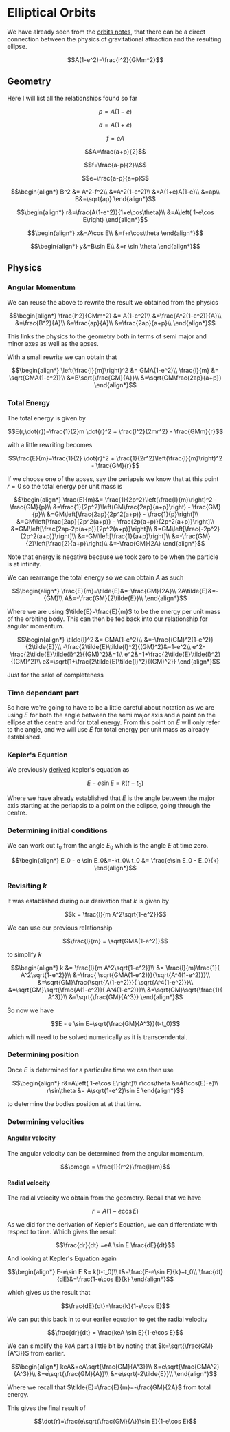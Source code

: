 # Elliptical Orbits

We have already seen from the [orbits notes](./Orbits.md), that there can be a direct connection between the physics of gravitational attraction and the resulting ellipse.

```math
A(1-e^2)=\frac{l^2}{GMm^2}
```

## Geometry

Here I will list all the relationships found so far

```math
p=A(1-e)
```

```math
a=A(1+e)
```

```math
f=eA
```

```math
A=\frac{a+p}{2}
```

```math
f=\frac{a-p}{2}\\
```

```math
e=\frac{a-p}{a+p}
```

```math
\begin{align*}
B^2 &= A^2-f^2\\
&=A^2(1-e^2)\\
&=A(1+e)A(1-e)\\
&=ap\\
B&=\sqrt{ap}
\end{align*}
```

```math
\begin{align*}
r&=\frac{A(1-e^2)}{1+e\cos\theta}\\
&=A\left( 1-e\cos E\right)
\end{align*}
```

```math
\begin{align*}
x&=A\cos E\\
&=f+r\cos\theta
\end{align*}
```

```math
\begin{align*}
y&=B\sin E\\
&=r \sin \theta
\end{align*}
```

## Physics

### Angular Momentum

We can reuse the above to rewrite the result we obtained from the physics

```math
\begin{align*}
\frac{l^2}{GMm^2} &= A(1-e^2)\\
&=\frac{A^2(1-e^2)}{A}\\
&=\frac{B^2}{A}\\
&=\frac{ap}{A}\\
&=\frac{2ap}{a+p}\\
\end{align*}
```

This links the physics to the geometry both in terms of semi major and minor axes as well as the apses.

With a small rewrite we can obtain that

```math
\begin{align*}
\left(\frac{l}{m}\right)^2 &= GMA(1-e^2)\\
\frac{l}{m} &= \sqrt{GMA(1-e^2)}\\
&=B\sqrt{\frac{GM}{A}}\\
&=\sqrt{GM\frac{2ap}{a+p}}
\end{align*}
```

### Total Energy

The total energy is given by

```math
E(r,\dot{r})=\frac{1}{2}m \dot{r}^2 +  \frac{l^2}{2mr^2} - \frac{GMm}{r}
```

with a little rewriting becomes

```math
\frac{E}{m}=\frac{1}{2} \dot{r}^2 +  \frac{1}{2r^2}\left(\frac{l}{m}\right)^2 - \frac{GM}{r}
```

If we choose one of the apses, say the periapsis we know that at this point $\dot{r}=0$ so the total energy per unit mass is

```math
\begin{align*}
\frac{E}{m}&= \frac{1}{2p^2}\left(\frac{l}{m}\right)^2 - \frac{GM}{p}\\
&=\frac{1}{2p^2}\left(GM\frac{2ap}{a+p}\right) - \frac{GM}{p}\\
&=GM\left[\frac{2ap}{2p^2(a+p)} - \frac{1}{p}\right]\\
&=GM\left[\frac{2ap}{2p^2(a+p)} - \frac{2p(a+p)}{2p^2(a+p)}\right]\\
&=GM\left[\frac{2ap-2p(a+p)}{2p^2(a+p)}\right]\\
&=GM\left[\frac{-2p^2}{2p^2(a+p)}\right]\\
&=-GM\left[\frac{1}{a+p}\right]\\
&=-\frac{GM}{2}\left[\frac{2}{a+p}\right]\\
&=-\frac{GM}{2A}
\end{align*}
```

Note that energy is negative because we took zero to be when the particle is at infinity.

We can rearrange the total energy so we can obtain $A$ as such

```math
\begin{align*}
\frac{E}{m}=\tilde{E}&=-\frac{GM}{2A}\\
2A\tilde{E}&=-{GM}\\
A&=-\frac{GM}{2\tilde{E}}\\
\end{align*}
```

Where we are using $\tilde{E}=\frac{E}{m}$ to be the energy per unit mass of the orbiting body. This can then be fed back into our relationship for angular momentum.

```math
\begin{align*}
\tilde{l}^2 &= GMA(1-e^2)\\
&=-\frac{(GM)^2(1-e^2)}{2\tilde{E}}\\
-\frac{2\tilde{E}\tilde{l}^2}{(GM)^2}&=1-e^2\\
e^2-\frac{2\tilde{E}\tilde{l}^2}{(GM)^2}&=1\\
e^2&=1+\frac{2\tilde{E}\tilde{l}^2}{(GM)^2}\\
e&=\sqrt{1+\frac{2\tilde{E}\tilde{l}^2}{(GM)^2}}
\end{align*}
```

Just for the sake of completeness

### Time dependant part

So here we're going to have to be a little careful about notation as we are using $E$ for both the angle between the semi major axis and a point on the ellipse at the centre and for total energy. From this point on $E$ will only refer to the angle, and we will use $\tilde{E}$ for total energy per unit mass as already established.

### Kepler's Equation

We previously [derived](KeplersEquation.md) kepler's equation as

```math
E - e \sin E=k(t-t_0)
```

Where we have already established that $E$ is the angle between the major axis starting at the periapsis to a point on the eclipse, going through the centre.

### Determining initial conditions

We can work out $t_0$ from the angle $E_0$ which is the angle $E$ at time zero.

```math
\begin{align*}
E_0 - e \sin E_0&=-kt_0\\
t_0 &= \frac{e\sin E_0 - E_0}{k}
\end{align*}
```

### Revisiting $k$

It was established during our derivation that $k$ is given by

```math
k = \frac{l}{m A^2\sqrt{1-e^2}}
```

We can use our previous relationship

```math
\frac{l}{m} = \sqrt{GMA(1-e^2)}
```

to simplify $k$

```math
\begin{align*}
k &= \frac{l}{m A^2\sqrt{1-e^2}}\\
&= \frac{l}{m}\frac{1}{ A^2\sqrt{1-e^2}}\\
&=\frac{ \sqrt{GMA(1-e^2)}}{\sqrt{A^4(1-e^2)}}\\
&=\sqrt{GM}\frac{\sqrt{A(1-e^2)}}{ \sqrt{A^4(1-e^2)}}\\
&=\sqrt{GM}\sqrt{\frac{A(1-e^2)}{ A^4(1-e^2)}}\\
&=\sqrt{GM}\sqrt{\frac{1}{ A^3}}\\
&=\sqrt{\frac{GM}{A^3}}
\end{align*}
```

So now we have

```math
E - e \sin E=\sqrt{\frac{GM}{A^3}}(t-t_0)
```

which will need to be solved numerically as it is transcendental.

### Determining position

Once $E$ is determined for a particular time we can then use

```math
\begin{align*}
r&=A\left( 1-e\cos E\right)\\
r\cos\theta &=A(\cos(E)-e)\\
r\sin\theta &= A\sqrt{1-e^2}\sin E
\end{align*}
```

to determine the bodies position at at that time.

### Determining velocities

#### Angular velocity

The angular velocity can be determined from the angular momentum,

```math
\omega = \frac{1}{r^2}\frac{l}{m}
```

#### Radial velocity

The radial velocity we obtain from the geometry. Recall that we have

```math
r=A(1-e\cos E)
```

As we did for the derivation of Kepler's Equation, we can differentiate with respect to time. Which gives the result

```math
\frac{dr}{dt} =eA \sin E \frac{dE}{dt}
```

And looking at Kepler's Equation again

```math
\begin{align*}
E-e\sin E &= k(t-t_0)\\
t&=\frac{E-e\sin E}{k}+t_0\\
\frac{dt}{dE}&=\frac{1-e\cos E}{k}
\end{align*}
```

which gives us the result that

```math
\frac{dE}{dt}=\frac{k}{1-e\cos E}
```

We can put this back in to our earlier equation to get the radial velocity

```math
\frac{dr}{dt} = \frac{keA \sin E}{1-e\cos E}
```

We can simplify the $keA$ part a little bit by noting that $k=\sqrt{\frac{GM}{A^3}}$ from earlier.

```math
\begin{align*}
keA&=eA\sqrt{\frac{GM}{A^3}}\\
&=e\sqrt{\frac{GMA^2}{A^3}}\\
&=e\sqrt{\frac{GM}{A}}\\
&=e\sqrt{-2\tilde{E}}\\
\end{align*}
```

Where we recall that $\tilde{E}=\frac{E}{m}=-\frac{GM}{2A}$ from total energy.

This gives the final result of

```math
\dot{r}=\frac{e\sqrt{\frac{GM}{A}}\sin E}{1-e\cos E}
```
